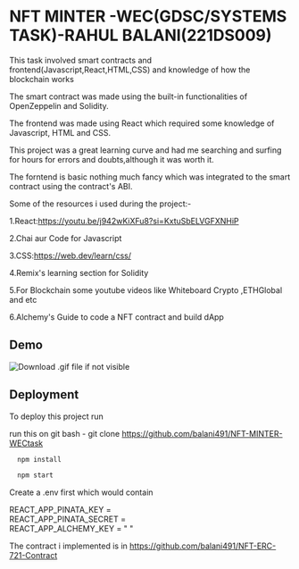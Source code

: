 
# NFT MINTER -WEC(GDSC/SYSTEMS TASK)-RAHUL BALANI(221DS009)

This task involved smart contracts and frontend(Javascript,React,HTML,CSS) and knowledge of how the blockchain works 

The smart contract was made using the built-in functionalities of OpenZeppelin and Solidity.

The frontend was made using React which required some knowledge of Javascript, HTML and CSS.

This project was a great learning curve and had me searching and surfing for hours for errors and doubts,although it was worth it.

The forntend is basic nothing much fancy which was integrated to the smart contract using the contract's ABI.

Some of the resources i used during the project:-

1.React:https://youtu.be/j942wKiXFu8?si=KxtuSbELVGFXNHiP

2.Chai aur Code for Javascript

3.CSS:https://web.dev/learn/css/

4.Remix's learning section for Solidity

5.For Blockchain some youtube videos like Whiteboard Crypto
,ETHGlobal and etc

6.Alchemy's Guide to code a NFT contract and build dApp



## Demo

![Download .gif file if not visible](https://github.com/balani491/NFT-MINTER-WECtask/blob/main/Untitled%20video%20-%20Made%20with%20Clipchamp%20(1).gif)



## Deployment

To deploy this project run 

run this on git bash   -  git clone https://github.com/balani491/NFT-MINTER-WECtask


```bash
  npm install

  npm start
```

Create a .env first which would contain  

REACT_APP_PINATA_KEY =  
REACT_APP_PINATA_SECRET =   
REACT_APP_ALCHEMY_KEY = " "

The contract i implemented is in https://github.com/balani491/NFT-ERC-721-Contract

